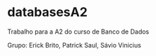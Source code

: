 # databasesA2
Trabalho para a A2 do curso de Banco de Dados 

Grupo: Erick Brito, Patrick Saul, Sávio Vinicius
